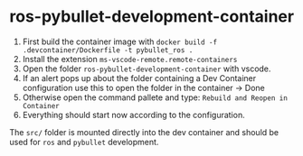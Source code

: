# ros-pybullet-development-container

1. First build the container image with `docker build -f .devcontainer/Dockerfile -t pybullet_ros .` 
3. Install the extension `ms-vscode-remote.remote-containers`
2. Open the folder `ros-pybullet-development-container` with vscode. 
3. If an alert pops up about the folder containing a Dev Container configuration use this to open the folder in the container -> Done
1. Otherwise open the command pallete and type: `Rebuild and Reopen in Container`
1. Everything should start now according to the configuration.

The `src/` folder is mounted directly into the dev container and should be used for `ros` and `pybullet` development.
